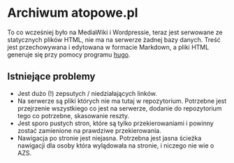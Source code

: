 # Archiwum atopowe.pl

To co wcześniej było na MediaWiki i Wordpressie, teraz jest serwowane ze
statycznych plików HTML, nie ma na serwerze żadnej bazy danych. Treść jest
przechowywana i edytowana w formacie Markdown, a pliki HTML generuje się przy
pomocy programu [hugo](http://gohugo.io/).

## Istniejące problemy

*   Jest dużo (!) zepsutych / niedziałających linków.
*   Na serwerze są pliki których nie ma tutaj w repozytorium. Potrzebne jest
    przejrzenie wszystkiego co jest na serwerze, dodanie do repozytorium tego co
    potrzebne, skasowanie reszty.
*   Jest sporo pustych stron, które są tylko przekierowaniami i powinny zostać
    zamienione na prawdziwe przekierowania.
*   Nawigacja po stronie jest niejasna. Potrzebna jest jasna ścieżka nawigacji
    dla osoby która wylądowała na stronie, i niczego nie wie o AZS.
